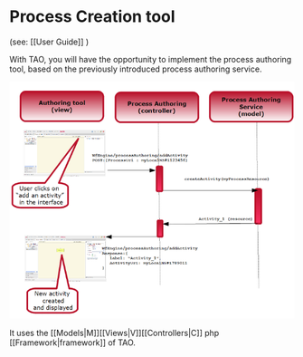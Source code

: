 <!--
parent:
    title: Workflow_Engine
author:
    - 'Jérôme Bogaerts'
created_at: '2011-03-02 18:09:08'
updated_at: '2013-03-13 13:03:18'
tags:
    - 'Workflow Engine'
-->

Process Creation tool
=====================

(see: [[User Guide]] )

With TAO, you will have the opportunity to implement the process authoring tool, based on the previously introduced process authoring service.

![](../resources/add_activity_sequence_diagram.png)

It uses the [[Models|M]][[Views|V]][[Controllers|C]] php [[Framework|framework]] of TAO.

